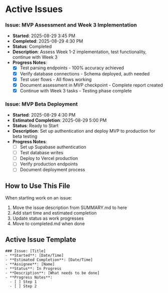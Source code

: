 # Active Issues

### Issue: MVP Assessment and Week 3 Implementation
- **Started**: 2025-08-29 3:45 PM
- **Completed**: 2025-08-29 4:30 PM
- **Status**: Completed
- **Description**: Assess Week 1-2 implementation, test functionality, continue with Week 3
- **Progress Notes**: 
  - [x] Test parsing endpoints - 100% accuracy achieved
  - [x] Verify database connections - Schema deployed, auth needed
  - [x] Test user flows - All flows working
  - [x] Document assessment in MVP checkpoint - Complete report created
  - [x] Continue with Week 3 tasks - Testing phase complete

### Issue: MVP Beta Deployment
- **Started**: 2025-08-29 4:30 PM
- **Estimated Completion**: 2025-08-29 5:00 PM
- **Status**: Ready to Start
- **Description**: Set up authentication and deploy MVP to production for beta testing
- **Progress Notes**: 
  - [ ] Set up Supabase authentication
  - [ ] Test database writes
  - [ ] Deploy to Vercel production
  - [ ] Verify production endpoints
  - [ ] Document deployment process

## How to Use This File
When starting work on an issue:
1. Move the issue description from SUMMARY.md to here
2. Add start time and estimated completion
3. Update status as work progresses
4. Move to completed.md when done

## Active Issue Template
```
### Issue: [Title]
- **Started**: [Date/Time]
- **Estimated Completion**: [Date/Time]
- **Assignee**: [Name]
- **Status**: In Progress
- **Description**: [What needs to be done]
- **Progress Notes**: 
  - [ ] Step 1
  - [ ] Step 2
```